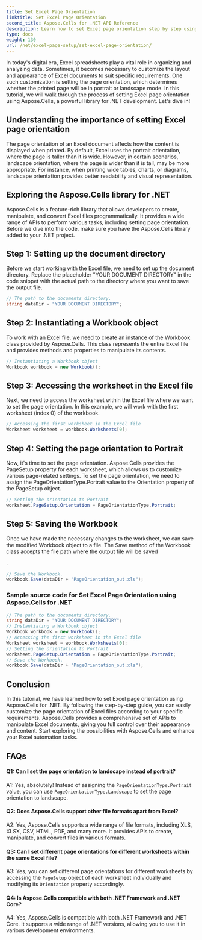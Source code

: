 ```yaml
---
title: Set Excel Page Orientation
linktitle: Set Excel Page Orientation
second_title: Aspose.Cells for .NET API Reference
description: Learn how to set Excel page orientation step by step using Aspose.Cells for .NET. Get optimized results.
type: docs
weight: 130
url: /net/excel-page-setup/set-excel-page-orientation/
---
```

In today's digital era, Excel spreadsheets play a vital role in organizing and analyzing data. Sometimes, it becomes necessary to customize the layout and appearance of Excel documents to suit specific requirements. One such customization is setting the page orientation, which determines whether the printed page will be in portrait or landscape mode. In this tutorial, we will walk through the process of setting Excel page orientation using Aspose.Cells, a powerful library for .NET development. Let's dive in!

## Understanding the importance of setting Excel page orientation

The page orientation of an Excel document affects how the content is displayed when printed. By default, Excel uses the portrait orientation, where the page is taller than it is wide. However, in certain scenarios, landscape orientation, where the page is wider than it is tall, may be more appropriate. For instance, when printing wide tables, charts, or diagrams, landscape orientation provides better readability and visual representation.

## Exploring the Aspose.Cells library for .NET

Aspose.Cells is a feature-rich library that allows developers to create, manipulate, and convert Excel files programmatically. It provides a wide range of APIs to perform various tasks, including setting page orientation. Before we dive into the code, make sure you have the Aspose.Cells library added to your .NET project.

## Step 1: Setting up the document directory

Before we start working with the Excel file, we need to set up the document directory. Replace the placeholder "YOUR DOCUMENT DIRECTORY" in the code snippet with the actual path to the directory where you want to save the output file.

```csharp
// The path to the documents directory.
string dataDir = "YOUR DOCUMENT DIRECTORY";
```

## Step 2: Instantiating a Workbook object

To work with an Excel file, we need to create an instance of the Workbook class provided by Aspose.Cells. This class represents the entire Excel file and provides methods and properties to manipulate its contents.

```csharp
// Instantiating a Workbook object
Workbook workbook = new Workbook();
```

## Step 3: Accessing the worksheet in the Excel file

Next, we need to access the worksheet within the Excel file where we want to set the page orientation. In this example, we will work with the first worksheet (index 0) of the workbook.

```csharp
// Accessing the first worksheet in the Excel file
Worksheet worksheet = workbook.Worksheets[0];
```

## Step 4: Setting the page orientation to Portrait

Now, it's time to set the page orientation. Aspose.Cells provides the PageSetup property for each worksheet, which allows us to customize various page-related settings. To set the page orientation, we need to assign the PageOrientationType.Portrait value to the Orientation property of the PageSetup object.

```csharp
// Setting the orientation to Portrait
worksheet.PageSetup.Orientation = PageOrientationType.Portrait;
```

## Step 5: Saving the Workbook

Once we have made the necessary changes to the worksheet, we can save the modified Workbook object to a file. The Save method of the Workbook class accepts the file path where the output file will be saved

.

```csharp
// Save the Workbook.
workbook.Save(dataDir + "PageOrientation_out.xls");
```

### Sample source code for Set Excel Page Orientation using Aspose.Cells for .NET 

```csharp
// The path to the documents directory.
string dataDir = "YOUR DOCUMENT DIRECTORY";
// Instantiating a Workbook object
Workbook workbook = new Workbook();
// Accessing the first worksheet in the Excel file
Worksheet worksheet = workbook.Worksheets[0];
// Setting the orientation to Portrait
worksheet.PageSetup.Orientation = PageOrientationType.Portrait;
// Save the Workbook.
workbook.Save(dataDir + "PageOrientation_out.xls");
```

## Conclusion

In this tutorial, we have learned how to set Excel page orientation using Aspose.Cells for .NET. By following the step-by-step guide, you can easily customize the page orientation of Excel files according to your specific requirements. Aspose.Cells provides a comprehensive set of APIs to manipulate Excel documents, giving you full control over their appearance and content. Start exploring the possibilities with Aspose.Cells and enhance your Excel automation tasks.

## FAQs

#### Q1: Can I set the page orientation to landscape instead of portrait?

A1: Yes, absolutely! Instead of assigning the `PageOrientationType.Portrait` value, you can use `PageOrientationType.Landscape` to set the page orientation to landscape.

#### Q2: Does Aspose.Cells support other file formats apart from Excel?

A2: Yes, Aspose.Cells supports a wide range of file formats, including XLS, XLSX, CSV, HTML, PDF, and many more. It provides APIs to create, manipulate, and convert files in various formats.

#### Q3: Can I set different page orientations for different worksheets within the same Excel file?

A3: Yes, you can set different page orientations for different worksheets by accessing the `PageSetup` object of each worksheet individually and modifying its `Orientation` property accordingly.

#### Q4: Is Aspose.Cells compatible with both .NET Framework and .NET Core?

A4: Yes, Aspose.Cells is compatible with both .NET Framework and .NET Core. It supports a wide range of .NET versions, allowing you to use it in various development environments.

